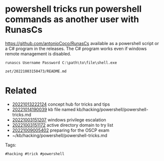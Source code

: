 # powershell tricks run powershell commands as another user with RunasCs
https://github.com/antonioCoco/RunasCs
available as a powershell script or a C# program in the releases.
The C# program works even if windows remote management is disabled.
```dos
runascs Username Password C:\path\to\file\shell.exe
```

` zet/20221003150473/README.md `

# Related

- [20221013222124](/zet/20221013222124/README.md) concept hub for tricks and tips
- [20221014190039](/zet/20221014190039/README.md) kb file named kb/hacking/powershell/powershell-tricks.md
- [20221003151207](/zet/20221003151207/README.md) windows privilege escalation
- [20221003151172](/zet/20221003151172/README.md) active directory domain to try list
- [20221009005402](/zet/20221009005402/README.md) preparing for the OSCP exam
- ~/kb/hacking/powershell/powershell-tricks.md

Tags:

    #hacking #trick #powershell 
